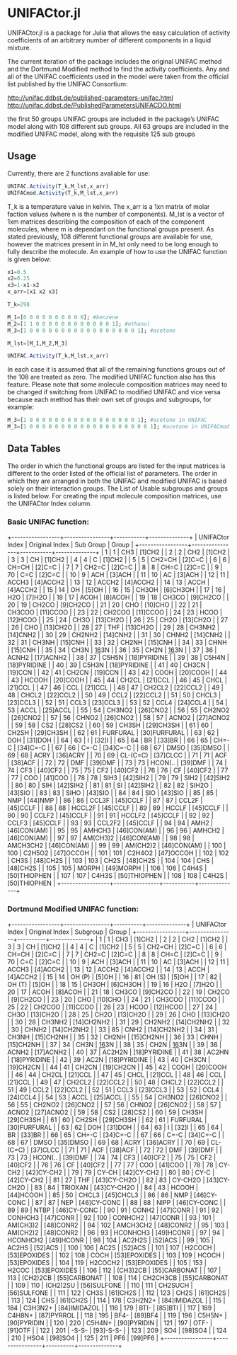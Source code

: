 # UNIFACtor.jl

UNIFACtor.jl is a package for Julia that allows the easy calculation of activity coefficients of an arbitrary number of different components in a liquid mixture.

The current iteration of the package includes the original UNIFAC method and the Dortmund Modified method to find the activity coefficients. Any and all of the UNIFAC coefficients used in the model were taken from the official list published by the UNIFAC Consortium:

http://unifac.ddbst.de/published-parameters-unifac.html
http://unifac.ddbst.de/PublishedParametersUNIFACDO.html

the first 50 groups UNIFAC groups are included in the package’s UNIFAC model along with 108 different sub groups.
All 63 groups are included in the modified UNIFAC model, along with the requisite 125 sub groups

## Usage

Currently, there are 2 functions avaliable for use:

```julia
UNIFAC.Activity(T_k,M_lst,x_arr)
UNIFACmod.Activity(T_k,M_lst,x_arr)
```

T_k is a temperature value in kelvin. The x_arr is a 1xn matrix of molar faction values (where n is the number of components). M_lst is a vector of 1xm matrices describing the composition of each of the component molecules, where m is dependant on the functional groups present. As stated previously, 108 different functional groups are available for use, however the matrices present in in M_lst only need to be long enough to fully describe the molecule. An example of how to use the UNIFAC function is given below:

```julia
x1=0.5
x2=0.25
x3=1-x1-x2
x_arr=[x1 x2 x3]

T_k=298

M_1=[0 0 0 0 0 0 0 0 0 6]; #benzene
M_2=[1 1 0 0 0 0 0 0 0 0 0 0 0 0 1]; #ethanol
M_3=[1 0 0 0 0 0 0 0 0 0 0 0 0 0 0 0 0 0 1]; #acetone

M_lst=[M_1,M_2,M_3]

UNIFAC.Activity(T_k,M_lst,x_arr)
```
In each case it is assumed that all of the remaining functions groups out of the 108 are treated as zero. The modified UNIFAC function also has this feature. Please note that some molecule composition matrices may need to be changed if switching from UNIFAC to modified UNIFAC and vice versa because each method has their own set of groups and subgroups, for example:

```julia
M_3=[1 0 0 0 0 0 0 0 0 0 0 0 0 0 0 0 0 0 1]; #acetone in UNIFAC
M_3=[1 0 0 0 0 0 0 0 0 0 0 0 0 0 0 0 0 0 0 0 1]; #acetone in UNIFACmod
```
## Data Tables
The order in which the functional groups are listed for the input matrices is different to the order listed of the official list of parameters. The order in which they are arranged in both the UNIFAC and modified UNIFAC is based solely on their interaction groups. The List of Usable subgroups and groups is listed below. For creating the input molecule composition matrices, use the UNIFACtor Index column.


### Basic UNIFAC function:
+-----------------+----------------+-----------+--------------+
| UNIFACtor Index | Original Index | Sub Group |    Group     |
+-----------------+----------------+-----------+--------------+
|               1 |              1 | CH3       | [1]CH2       |
|               2 |              2 | CH2       | [1]CH2       |
|               3 |              3 | CH        | [1]CH2       |
|               4 |              4 | C         | [1]CH2       |
|               5 |              5 | CH2=CH    | [2]C=C       |
|               6 |              6 | CH=CH     | [2]C=C       |
|               7 |              7 | CH2=C     | [2]C=C       |
|               8 |              8 | CH=C      | [2]C=C       |
|               9 |             70 | C=C       | [2]C=C       |
|              10 |              9 | ACH       | [3]ACH       |
|              11 |             10 | AC        | [3]ACH       |
|              12 |             11 | ACCH3     | [4]ACCH2     |
|              13 |             12 | ACCH2     | [4]ACCH2     |
|              14 |             13 | ACCH      | [4]ACCH2     |
|              15 |             14 | OH        | [5]OH        |
|              16 |             15 | CH3OH     | [6]CH3OH     |
|              17 |             16 | H2O       | [7]H2O       |
|              18 |             17 | ACOH      | [8]ACOH      |
|              19 |             18 | CH3CO     | [9]CH2CO     |
|              20 |             19 | CH2CO     | [9]CH2CO     |
|              21 |             20 | CHO       | [10]CHO      |
|              22 |             21 | CH3COO    | [11]CCOO     |
|              23 |             22 | CH2COO    | [11]CCOO     |
|              24 |             23 | HCOO      | [12]HCOO     |
|              25 |             24 | CH3O      | [13]CH2O     |
|              26 |             25 | CH2O      | [13]CH2O     |
|              27 |             26 | CHO       | [13]CH2O     |
|              28 |             27 | THF       | [13]CH2O     |
|              29 |             28 | CH3NH2    | [14]CNH2     |
|              30 |             29 | CH2NH2    | [14]CNH2     |
|              31 |             30 | CHNH2     | [14]CNH2     |
|              32 |             31 | CH3NH     | [15]CNH      |
|              33 |             32 | CH2NH     | [15]CNH      |
|              34 |             33 | CHNH      | [15]CNH      |
|              35 |             34 | CH3N      | [16](C)3N    |
|              36 |             35 | CH2N      | [16](C)3N    |
|              37 |             36 | ACNH2     | [17]ACNH2    |
|              38 |             37 | C5H5N     | [18]PYRIDINE |
|              39 |             38 | C5H4N     | [18]PYRIDINE |
|              40 |             39 | C5H3N     | [18]PYRIDINE |
|              41 |             40 | CH3CN     | [19]CCN      |
|              42 |             41 | CH2CN     | [19]CCN      |
|              43 |             42 | COOH      | [20]COOH     |
|              44 |             43 | HCOOH     | [20]COOH     |
|              45 |             44 | CH2CL     | [21]CCL      |
|              46 |             45 | CHCL      | [21]CCL      |
|              47 |             46 | CCL       | [21]CCL      |
|              48 |             47 | CH2CL2    | [22]CCL2     |
|              49 |             48 | CHCL2     | [22]CCL2     |
|              50 |             49 | CCL2      | [22]CCL2     |
|              51 |             50 | CHCL3     | [23]CCL3     |
|              52 |             51 | CCL3      | [23]CCL3     |
|              53 |             52 | CCL4      | [24]CCL4     |
|              54 |             53 | ACCL      | [25]ACCL     |
|              55 |             54 | CH3NO2    | [26]CNO2     |
|              56 |             55 | CH2NO2    | [26]CNO2     |
|              57 |             56 | CHNO2     | [26]CNO2     |
|              58 |             57 | ACNO2     | [27]ACNO2    |
|              59 |             58 | CS2       | [28]CS2      |
|              60 |             59 | CH3SH     | [29]CH3SH    |
|              61 |             60 | CH2SH     | [29]CH3SH    |
|              62 |             61 | FURFURAL  | [30]FURFURAL |
|              63 |             62 | DOH       | [31]DOH      |
|              64 |             63 | I         | [32]I        |
|              65 |             64 | BR        | [33]BR       |
|              66 |             65 | CH=-C     | [34]C=-C     |
|              67 |             66 | C=-C      | [34]C=-C     |
|              68 |             67 | DMSO      | [35]DMSO     |
|              69 |             68 | ACRY      | [36]ACRY     |
|              70 |             69 | CL-(C=C)  | [37]CLCC     |
|              71 |             71 | ACF       | [38]ACF      |
|              72 |             72 | DMF       | [39]DMF      |
|              73 |             73 | HCON(..   | [39]DMF      |
|              74 |             74 | CF3       | [40]CF2      |
|              75 |             75 | CF2       | [40]CF2      |
|              76 |             76 | CF        | [40]CF2      |
|              77 |             77 | COO       | [41]COO      |
|              78 |             78 | SIH3      | [42]SIH2     |
|              79 |             79 | SIH2      | [42]SIH2     |
|              80 |             80 | SIH       | [42]SIH2     |
|              81 |             81 | SI        | [42]SIH2     |
|              82 |             82 | SIH2O     | [43]SIO      |
|              83 |             83 | SIHO      | [43]SIO      |
|              84 |             84 | SIO       | [43]SIO      |
|              85 |             85 | NMP       | [44]NMP      |
|              86 |             86 | CCL3F     | [45]CCLF     |
|              87 |             87 | CCL2F     | [45]CCLF     |
|              88 |             88 | HCCL2F    | [45]CCLF     |
|              89 |             89 | HCCLF     | [45]CCLF     |
|              90 |             90 | CCLF2     | [45]CCLF     |
|              91 |             91 | HCCLF2    | [45]CCLF     |
|              92 |             92 | CCLF3     | [45]CCLF     |
|              93 |             93 | CCL2F2    | [45]CCLF     |
|              94 |             94 | AMH2      | [46]CON(AM)  |
|              95 |             95 | AMHCH3    | [46]CON(AM)  |
|              96 |             96 | AMHCH2    | [46]CON(AM)  |
|              97 |             97 | AM(CH3)2  | [46]CON(AM)  |
|              98 |             98 | AMCH3CH2  | [46]CON(AM)  |
|              99 |             99 | AM(CH2)2  | [46]CON(AM)  |
|             100 |            100 | C2H5O2    | [47]OCCOH    |
|             101 |            101 | C2H4O2    | [47]OCCOH    |
|             102 |            102 | CH3S      | [48]CH2S     |
|             103 |            103 | CH2S      | [48]CH2S     |
|             104 |            104 | CHS       | [48]CH2S     |
|             105 |            105 | MORPH     | [49]MORPH    |
|             106 |            106 | C4H4S     | [50]THIOPHEN |
|             107 |            107 | C4H3S     | [50]THIOPHEN |
|             108 |            108 | C4H2S     | [50]THIOPHEN |
+-----------------+----------------+-----------+--------------+
### Dortmund Modified UNIFAC function:

+-----------------+----------------+----------+--------------+
| UNIFACtor Index | Original Index | Subgroup |    Group     |
+-----------------+----------------+----------+--------------+
|               1 |              1 | CH3      | [1]CH2       |
|               2 |              2 | CH2      | [1]CH2       |
|               3 |              3 | CH       | [1]CH2       |
|               4 |              4 | C        | [1]CH2       |
|               5 |              5 | CH2=CH   | [2]C=C       |
|               6 |              6 | CH=CH    | [2]C=C       |
|               7 |              7 | CH2=C    | [2]C=C       |
|               8 |              8 | CH=C     | [2]C=C       |
|               9 |             70 | C=C      | [2]C=C       |
|              10 |              9 | ACH      | [3]ACH       |
|              11 |             10 | AC       | [3]ACH       |
|              12 |             11 | ACCH3    | [4]ACCH2     |
|              13 |             12 | ACCH2    | [4]ACCH2     |
|              14 |             13 | ACCH     | [4]ACCH2     |
|              15 |             14 | OH (P)   | [5]OH        |
|              16 |             81 | OH (S)   | [5]OH        |
|              17 |             82 | OH (T)   | [5]OH        |
|              18 |             15 | CH3OH    | [6]CH3OH     |
|              19 |             16 | H2O      | [7]H2O       |
|              20 |             17 | ACOH     | [8]ACOH      |
|              21 |             18 | CH3CO    | [9]CH2CO     |
|              22 |             19 | CH2CO    | [9]CH2CO     |
|              23 |             20 | CHO      | [10]CHO      |
|              24 |             21 | CH3COO   | [11]CCOO     |
|              25 |             22 | CH2COO   | [11]CCOO     |
|              26 |             23 | HCOO     | [12]HCOO     |
|              27 |             24 | CH3O     | [13]CH2O     |
|              28 |             25 | CH2O     | [13]CH2O     |
|              29 |             26 | CHO      | [13]CH2O     |
|              30 |             28 | CH3NH2   | [14]CH2NH2   |
|              31 |             29 | CH2NH2   | [14]CH2NH2   |
|              32 |             30 | CHNH2    | [14]CH2NH2   |
|              33 |             85 | CNH2     | [14]CH2NH2   |
|              34 |             31 | CH3NH    | [15]CH2NH    |
|              35 |             32 | CH2NH    | [15]CH2NH    |
|              36 |             33 | CHNH     | [15]CH2NH    |
|              37 |             34 | CH3N     | [16](C)3N    |
|              38 |             35 | CH2N     | [16](C)3N    |
|              39 |             36 | ACNH2    | [17]ACNH2    |
|              40 |             37 | AC2H2N   | [18]PYRIDINE |
|              41 |             38 | AC2HN    | [18]PYRIDINE |
|              42 |             39 | AC2N     | [18]PYRIDINE |
|              43 |             40 | CH3CN    | [19]CH2CN    |
|              44 |             41 | CH2CN    | [19]CH2CN    |
|              45 |             42 | COOH     | [20]COOH     |
|              46 |             44 | CH2CL    | [21]CCL      |
|              47 |             45 | CHCL     | [21]CCL      |
|              48 |             46 | CCL      | [21]CCL      |
|              49 |             47 | CH2CL2   | [22]CCL2     |
|              50 |             48 | CHCL2    | [22]CCL2     |
|              51 |             49 | CCL2     | [22]CCL2     |
|              52 |             51 | CCL3     | [23]CCL3     |
|              53 |             52 | CCL4     | [24]CCL4     |
|              54 |             53 | ACCL     | [25]ACCL     |
|              55 |             54 | CH3NO2   | [26]CNO2     |
|              56 |             55 | CH2NO2   | [26]CNO2     |
|              57 |             56 | CHNO2    | [26]CNO2     |
|              58 |             57 | ACNO2    | [27]ACNO2    |
|              59 |             58 | CS2      | [28]CS2      |
|              60 |             59 | CH3SH    | [29]CH3SH    |
|              61 |             60 | CH2SH    | [29]CH3SH    |
|              62 |             61 | FURFURAL | [30]FURFURAL |
|              63 |             62 | DOH      | [31]DOH      |
|              64 |             63 | I        | [32]I        |
|              65 |             64 | BR       | [33]BR       |
|              66 |             65 | CH=-C    | [34]C=-C     |
|              67 |             66 | C=-C     | [34]C=-C     |
|              68 |             67 | DMSO     | [35]DMSO     |
|              69 |             68 | ACRY     | [36]ACRY     |
|              70 |             69 | CL-(C=C) | [37]CLCC     |
|              71 |             71 | ACF      | [38]ACF      |
|              72 |             72 | DMF      | [39]DMF      |
|              73 |             73 | HCON(..  | [39]DMF      |
|              74 |             74 | CF3      | [40]CF2      |
|              75 |             75 | CF2      | [40]CF2      |
|              76 |             76 | CF       | [40]CF2      |
|              77 |             77 | COO      | [41]COO      |
|              78 |             78 | CY-CH2   | [42]CY-CH2   |
|              79 |             79 | CY-CH    | [42]CY-CH2   |
|              80 |             80 | CY-C     | [42]CY-CH2   |
|              81 |             27 | THF      | [43]CY-CH2O  |
|              82 |             83 | CY-CH2O  | [43]CY-CH2O  |
|              83 |             84 | TRIOXAN  | [43]CY-CH2O  |
|              84 |             43 | HCOOH    | [44]HCOOH    |
|              85 |             50 | CHCL3    | [45]CHCL3    |
|              86 |             86 | NMP      | [46]CY-CONC  |
|              87 |             87 | NEP      | [46]CY-CONC  |
|              88 |             88 | NIPP     | [46]CY-CONC  |
|              89 |             89 | NTBP     | [46]CY-CONC  |
|              90 |             91 | CONH2    | [47]CONR     |
|              91 |             92 | CONHCH3  | [47]CONR     |
|              92 |            100 | CONHCH2  | [47]CONR     |
|              93 |            101 | AM(CH3)2 | [48]CONR2    |
|              94 |            102 | AMCH3CH2 | [48]CONR2    |
|              95 |            103 | AM(CH2)2 | [48]CONR2    |
|              96 |             93 | HCONHCH3 | [49]HCONR    |
|              97 |             94 | HCONHCH2 | [49]HCONR    |
|              98 |            104 | AC2H2S   | [52]ACS      |
|              99 |            105 | AC2HS    | [52]ACS      |
|             100 |            106 | AC2S     | [52]ACS      |
|             101 |            107 | H2COCH   | [53]EPOXIDES |
|             102 |            108 | COCH     | [53]EPOXIDES |
|             103 |            109 | HCOCH    | [53]EPOXIDES |
|             104 |            119 | H2COCH2  | [53]EPOXIDES |
|             105 |            153 | H2COC    | [53]EPOXIDES |
|             106 |            112 | (CH3)2CB | [55]CARBONAT |
|             107 |            113 | (CH2)2CB | [55]CARBONAT |
|             108 |            114 | CH2CH3CB | [55]CARBONAT |
|             109 |            110 | (CH2)2SU | [56]SULFONE  |
|             110 |            111 | CH2SUCH  | [56]SULFONE  |
|             111 |            122 | CH3S     | [61]CH2S     |
|             112 |            123 | CH2S     | [61]CH2S     |
|             113 |            124 | CHS      | [61]CH2S     |
|             114 |            178 | C3H2N2+  | [84]IMIDAZOL |
|             115 |            184 | C3H3N2+  | [84]IMIDAZOL |
|             116 |            179 | BTI-     | [85]BTI      |
|             117 |            189 | C4H8N+   | [87]PYRROL   |
|             118 |            195 | BF4-     | [89]BF4      |
|             119 |            196 | C5H5N+   | [90]PYRIDIN  |
|             120 |            220 | C5H4N+   | [90]PYRIDIN  |
|             121 |            197 | OTF-     | [91]OTF      |
|             122 |            201 | -S-S-    | [93]-S-S-    |
|             123 |            209 | SO4      | [98]SO4      |
|             124 |            210 | HSO4     | [98]SO4      |
|             125 |            211 | PF6      | [99]PF6      |
+-----------------+----------------+----------+--------------+

